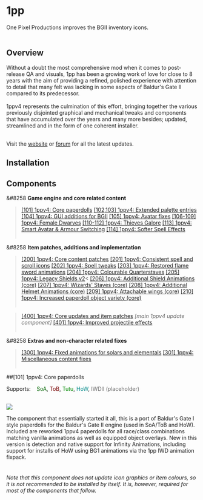 # 1pp
One Pixel Productions improves the BGII inventory icons.</br></br>


## Overview

Without a doubt the most comprehensive mod when it comes to post-release QA and visuals, 1pp has been a growing work of love for close to 8 years with the aim of providing a refined, polished experience with attention to detail that many felt was lacking in some aspects of Baldur's Gate II compared to its predecessor. </br></br>
1ppv4 represents the culmination of this effort, bringing together the various previously disjointed graphical and mechanical tweaks and components that have accumulated over the years and many more besides; updated, streamlined and in the form of one coherent installer.</br></br>

Visit the <a href="http://www.spellholdstudios.net/ie/1pp">website</a> or <a href="http://www.shsforums.net/index.php?showforum=159">forum</a> for all the latest updates.


## Installation


## Components

&#8258 <strong>Game engine and core related content</strong></br>
><a href="#101">[101] 1ppv4: Core paperdolls</a>
><a href="#102">[102,103] 1ppv4: Extended palette entries</a>
><a href="#104">[104] 1ppv4: GUI additions for BGII</a>
><a href="#105">[105] 1ppv4: Avatar fixes</a>
><a href="#106">[106-109] 1ppv4: Female Dwarves</a>
><a href="#110">[110-112] 1ppv4: Thieves Galore</a>
><a href="#113">[113] 1ppv4: Smart Avatar & Armour Switching</a>
><a href="#114">[114] 1ppv4: Softer Spell Effects</a></br></br>

&#8258 <strong>Item patches, additions and implementation</strong></br>

><a href="#200">[200] 1ppv4: Core content patches</a>
><a href="#201">[201] 1ppv4: Consistent spell and scroll icons</a>
><a href="#202">[202] 1ppv4: Spell tweaks</a>
><a href="#203">[203] 1ppv4: Restored flame sword animations</a>
><a href="#204">[204] 1ppv4: Colourable Quarterstaves</a>
><a href="#205">[205] 1ppv4: Legacy Shields v2</a><
><a href="#206">[206] 1ppv4: Additional Shield Animations (core)</a>
><a href="#207">[207] 1ppv4: Wizards' Staves (core)</a>
><a href="#208">[208] 1ppv4: Additional Helmet Animations (core)</a>
><a href="#209">[209] 1ppv4: Attachable wings (core)</a>
><a href="#210">[210] 1ppv4: Increased paperdoll object variety (core)</a></br></br>

><a href="#400">[400] 1ppv4: Core updates and item patches</a> <em>[main 1ppv4 update component]</em>
><a href="#401">[401] 1ppv4: Improved projectile effects</a></br></br>

&#8258 <strong>Extras and non-character related fixes</strong></br>

><a href="#300">[300] 1ppv4: Fixed animations for solars and elementals</a>
><a href="#301">[301] 1ppv4: Miscellaneous content fixes</a></br></br>


##<a name="101" id="101">[101] 1ppv4: Core paperdolls

Supports:&nbsp;&nbsp;&nbsp;</span> <span style="color:#060">SoA</span>, <span style="color:#700">ToB</span>, <span style="color:#080">Tutu</span>, <span style="color:#088">HoW</span>, <span style="color:#666">IWDII (placeholder)</span></strong></br></br>

<img src="files/101.jpg"></br>

The component that essentially started it all, this is a port of Baldur's Gate I style paperdolls for the Baldur's Gate II engine (used in SoA/ToB and HoW). Included are reworked 1ppv4 paperdolls for all race/class combinations matching vanilla animations as well as equipped object overlays. New in this version is detection and native support for Infinity Animations, including support for installs of HoW using BG1 animations via the 1pp IWD animation fixpack.</br></br>

###### Note that this component does not update icon graphics or item colours, so it is not recommended to be installed by itself. It is, however, required for most of the components that follow.</br></br>
